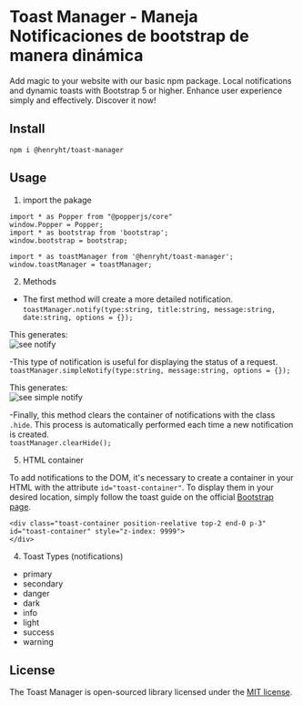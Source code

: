# Toast Manager - Maneja Notificaciones de bootstrap de manera dinámica

Add magic to your website with our basic npm package. Local notifications and dynamic toasts with Bootstrap 5 or higher. Enhance user experience simply and effectively. Discover it now!

## Install

```
npm i @henryht/toast-manager
```

## Usage

1. import the pakage

```
import * as Popper from "@popperjs/core"
window.Popper = Popper;
import * as bootstrap from 'bootstrap';
window.bootstrap = bootstrap;

import * as toastManager from '@henryht/toast-manager';
window.toastManager = toastManager;
```

2. Methods

- The first method will create a more detailed notification.<br />
```toastManager.notify(type:string, title:string, message:string, date:string, options = {});```

This generates: <br />
<img src="img/notify-1.png" alt="see notify">

-This type of notification is useful for displaying the status of a request. <br />
```toastManager.simpleNotify(type:string, message:string, options = {});```

This generates: <br />
<img src="img/simple-notify-1.png" alt="see simple notify">

-Finally, this method clears the container of notifications with the class `.hide`. This process is automatically performed each time a new notification is created. <br />
```toastManager.clearHide();```

5. HTML container

To add notifications to the DOM, it's necessary to create a container in your HTML with the attribute `id="toast-container"`. To display them in your desired location, simply follow the toast guide on the official [Bootstrap page](https://getbootstrap.com/docs/5.0/components/toasts/#placement).

```
<div class="toast-container position-reelative top-2 end-0 p-3" id="toast-container" style="z-index: 9999">
</div>
```

4. Toast Types (notifications)

- primary 
- secondary 
- danger
- dark
- info
- light
- success
- warning


## License

The Toast Manager is open-sourced library licensed under the [MIT license](https://opensource.org/licenses/MIT).